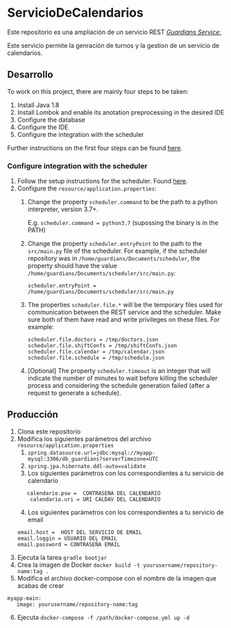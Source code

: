 # ServicioDeCalendarios

Este repositorio es una ampliación de un servicio REST  [*Guardians Service*:](https://github.com/tfg-projects-dit-us/guardiansRESTinterface) 

Este servicio permite la genración de turnos y la gestion de un servicio de calendarios. 

## Desarrollo
To work on this project, there are mainly four steps to be taken:
1. Install Java 1.8
2. Install Lombok and enable its anotation preprocessing in the desired IDE
3. Configure the database
4. Configure the IDE
5. Configure the integration with the scheduler

Further instructions on the first four steps can be found [here](https://github.com/miggoncan/guardiansRESTinterfaceDoc/blob/master/setup/setup.md).

### Configure integration with the scheduler
1. Follow the setup instructions for the scheduler. Found [here](https://github.com/miggoncan/guardiansScheduler#setup-instructions).
2. Configure the `resource/application.properties`:
    1. Change the property `scheduler.command` to be the path to a 
       python interpreter, version 3.7+.

       E.g. `scheduler.command = python3.7` (supossing the binary is in the PATH)
    2. Change the property `scheduler.entryPoint` to the path to the 
       `src/main.py` file of the scheduler. For example, if the scheduler 
       repository was in `/home/guardians/Documents/scheduler`, the property 
       should have the value `/home/guardians/Documents/scheduler/src/main.py`:

       `scheduler.entryPoint = /home/guardians/Documents/scheduler/src/main.py`
    3. The properties `scheduler.file.*` will be the temporary files 
       used for communication between the REST service and the scheduler.
       Make sure both of them have read and write privileges on these files.
       For example:

       ```
       scheduler.file.doctors = /tmp/doctors.json
       scheduler.file.shiftConfs = /tmp/shiftConfs.json
       scheduler.file.calendar = /tmp/calendar.json
       scheduler.file.schedule = /tmp/schedule.json
       ```
    4. [Optional] The property `scheduler.timeout` is an integer that 
       will indicate the number of minutes to wait before killing the 
       scheduler process and considering the schedule generation failed 
       (after a request to generate a schedule).

## Producción
1. Clona este repositorio
2. Modifica los siguientes parámetros del archivo `resource/application.properties`   
   1. `spring.datasource.url=jdbc:mysql://myapp-mysql:3306/db_guardians?serverTimezone=UTC`
   2. `spring.jpa.hibernate.ddl-auto=validate`
   3. Los siguientes parámetros con los correspondientes a tu servicio de calendario
    ```calendario.user = USUARIO DEL CLAENDARIO
       calendario.psw =  CONTRASEÑA DEL CALENDARIO
        calendario.uri = URI CALDAV DEL CALENDARIO
     ```
   4. Los siguientes parámetros con los correspondientes a tu servicio de email
    ```
    email.host =  HOST DEL SERVICIO DE EMAIL
    email.loggin = USUARIO DEL EMAIL
    email.password = CONTRASEÑA EMAIL
    ```
3. Ejecuta la tarea `gradle bootjar`
4. Crea la imagen de  Docker `docker build -t yourusername/repository-name:tag . `
5. Modifica el archivo docker-compose con el nombre de la imagen que acabas de crear

  ```
  myapp-main:
     image: yourusername/repository-name:tag 
  ```
        
6. Ejecuta `docker-compose -f /path/docker-compose.yml up -d `
